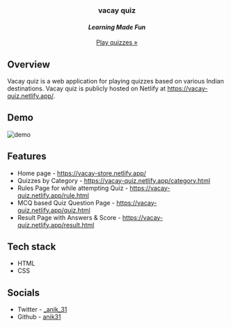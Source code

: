 <h3 align="center">vacay quiz</h3>
<h4 align="center"><i>Learning Made Fun</i></h4>
<p align="center"><a href="https://vacay-quiz.netlify.app">Play quizzes »</a></p>

## Overview
Vacay quiz is a web application for playing quizzes based on various Indian destinations. Vacay quiz is publicly hosted on Netlify at https://vacay-quiz.netlify.app/.

## Demo
![demo](https://user-images.githubusercontent.com/56336326/154799966-7213f9cc-d502-4b3b-8387-a7e8de89af89.png)

## Features
- Home page - https://vacay-store.netlify.app/
- Quizzes by Category - https://vacay-quiz.netlify.app/category.html
- Rules Page for while attempting Quiz - https://vacay-quiz.netlify.app/rule.html
- MCQ based Quiz Question Page - https://vacay-quiz.netlify.app/quiz.html
- Result Page with Answers & Score - https://vacay-quiz.netlify.app/result.html

## Tech stack
* HTML
* CSS

## Socials
* Twitter - [_anik_31](https://twitter.com/_anik_31)
* Github - [anik31](https://www.linkedin.com/in/anik31/)
